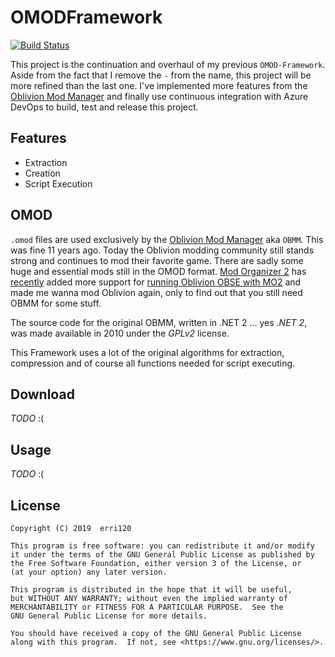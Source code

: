 # OMODFramework

[![Build Status](https://dev.azure.com/erri120/OMODFramework/_apis/build/status/erri120.OMODFramework?branchName=master)](https://dev.azure.com/erri120/OMODFramework/_build/latest?definitionId=3&branchName=master)

This project is the continuation and overhaul of my previous `OMOD-Framework`. Aside from the fact that I remove the `-` from the name, this project will be more refined than the last one. I've implemented more features from the [Oblivion Mod Manager](https://www.nexusmods.com/oblivion/mods/2097) and finally use continuous integration with Azure DevOps to build, test and release this project.

## Features

- Extraction
- Creation
- Script Execution

## OMOD

`.omod` files are used exclusively by the [Oblivion Mod Manager](https://www.nexusmods.com/oblivion/mods/2097) aka `OBMM`. This was fine 11 years ago. Today the Oblivion modding community still stands strong and continues to mod their favorite game. There are sadly some huge and essential mods still in the OMOD format. [Mod Organizer 2](https://github.com/Modorganizer2/modorganizer) has [recently](https://github.com/ModOrganizer2/modorganizer/releases/tag/v2.2.0) added more support for [running Oblivion OBSE with MO2](https://github.com/ModOrganizer2/modorganizer/wiki/Running-Oblivion-OBSE-with-MO2) and made me wanna mod Oblivion again, only to find out that you still need OBMM for some stuff.

The source code for the original OBMM, written in .NET 2 ... yes _.NET 2_, was made available in 2010 under the _GPLv2_ license.

This Framework uses a lot of the original algorithms for extraction, compression and of course all functions needed for script executing.

## Download

_TODO_ :(

## Usage

_TODO_ :(

## License

    Copyright (C) 2019  erri120

    This program is free software: you can redistribute it and/or modify
    it under the terms of the GNU General Public License as published by
    the Free Software Foundation, either version 3 of the License, or
    (at your option) any later version.

    This program is distributed in the hope that it will be useful,
    but WITHOUT ANY WARRANTY; without even the implied warranty of
    MERCHANTABILITY or FITNESS FOR A PARTICULAR PURPOSE.  See the
    GNU General Public License for more details.

    You should have received a copy of the GNU General Public License
    along with this program.  If not, see <https://www.gnu.org/licenses/>.
